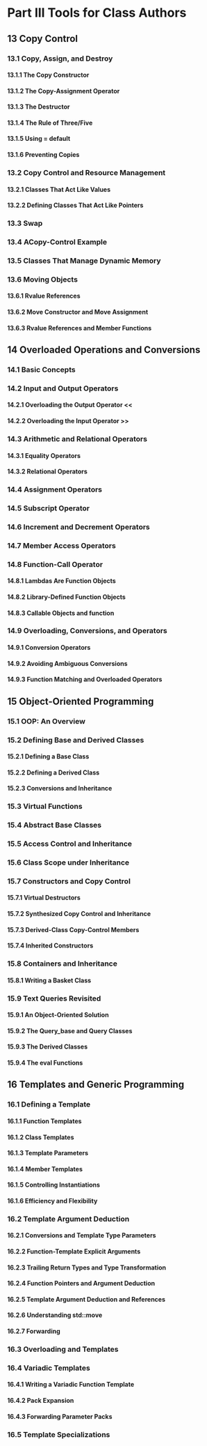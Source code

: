 # Part III Tools for Class Authors

## 13 Copy Control
### 13.1 Copy, Assign, and Destroy
#### 13.1.1 The Copy Constructor
#### 13.1.2 The Copy-Assignment Operator
#### 13.1.3 The Destructor
#### 13.1.4 The Rule of Three/Five
#### 13.1.5 Using = default
#### 13.1.6 Preventing Copies
### 13.2 Copy Control and Resource Management
#### 13.2.1 Classes That Act Like Values
#### 13.2.2 Defining Classes That Act Like Pointers
### 13.3 Swap
### 13.4 ACopy-Control Example
### 13.5 Classes That Manage Dynamic Memory
### 13.6 Moving Objects
#### 13.6.1 Rvalue References
#### 13.6.2 Move Constructor and Move Assignment
#### 13.6.3 Rvalue References and Member Functions

## 14 Overloaded Operations and Conversions
### 14.1 Basic Concepts
### 14.2 Input and Output Operators
#### 14.2.1 Overloading the Output Operator <<
#### 14.2.2 Overloading the Input Operator >>
### 14.3 Arithmetic and Relational Operators
#### 14.3.1 Equality Operators
#### 14.3.2 Relational Operators
### 14.4 Assignment Operators
### 14.5 Subscript Operator
### 14.6 Increment and Decrement Operators
### 14.7 Member Access Operators
### 14.8 Function-Call Operator
#### 14.8.1 Lambdas Are Function Objects
#### 14.8.2 Library-Defined Function Objects
#### 14.8.3 Callable Objects and function
### 14.9 Overloading, Conversions, and Operators
#### 14.9.1 Conversion Operators
#### 14.9.2 Avoiding Ambiguous Conversions
#### 14.9.3 Function Matching and Overloaded Operators

## 15 Object-Oriented Programming
### 15.1 OOP: An Overview
### 15.2 Defining Base and Derived Classes
#### 15.2.1 Defining a Base Class
#### 15.2.2 Defining a Derived Class
#### 15.2.3 Conversions and Inheritance
### 15.3 Virtual Functions
### 15.4 Abstract Base Classes
### 15.5 Access Control and Inheritance
### 15.6 Class Scope under Inheritance
### 15.7 Constructors and Copy Control
#### 15.7.1 Virtual Destructors
#### 15.7.2 Synthesized Copy Control and Inheritance
#### 15.7.3 Derived-Class Copy-Control Members
#### 15.7.4 Inherited Constructors
### 15.8 Containers and Inheritance
#### 15.8.1 Writing a Basket Class
### 15.9 Text Queries Revisited
#### 15.9.1 An Object-Oriented Solution
#### 15.9.2 The Query_base and Query Classes
#### 15.9.3 The Derived Classes
#### 15.9.4 The eval Functions

## 16 Templates and Generic Programming
### 16.1 Defining a Template
#### 16.1.1 Function Templates
#### 16.1.2 Class Templates
#### 16.1.3 Template Parameters
#### 16.1.4 Member Templates
#### 16.1.5 Controlling Instantiations
#### 16.1.6 Efficiency and Flexibility
### 16.2 Template Argument Deduction
#### 16.2.1 Conversions and Template Type Parameters
#### 16.2.2 Function-Template Explicit Arguments
#### 16.2.3 Trailing Return Types and Type Transformation
#### 16.2.4 Function Pointers and Argument Deduction
#### 16.2.5 Template Argument Deduction and References
#### 16.2.6 Understanding std::move
#### 16.2.7 Forwarding
### 16.3 Overloading and Templates
### 16.4 Variadic Templates
#### 16.4.1 Writing a Variadic Function Template
#### 16.4.2 Pack Expansion
#### 16.4.3 Forwarding Parameter Packs
### 16.5 Template Specializations
